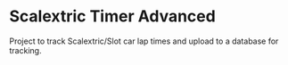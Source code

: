 # Scalextric Timer Advanced
Project to track Scalextric/Slot car lap times and upload to a database for tracking.

